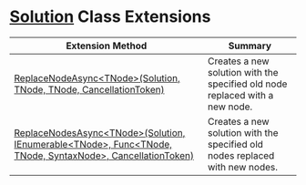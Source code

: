 # [Solution](https://docs.microsoft.com/en-us/dotnet/api/microsoft.codeanalysis.solution) Class Extensions

| Extension Method | Summary |
| ---------------- | ------- |
| [ReplaceNodeAsync\<TNode>(Solution, TNode, TNode, CancellationToken)](../../../Roslynator/WorkspaceExtensions/ReplaceNodeAsync-1/README.md#Roslynator_WorkspaceExtensions_ReplaceNodeAsync__1_Microsoft_CodeAnalysis_Solution___0___0_System_Threading_CancellationToken_) | Creates a new solution with the specified old node replaced with a new node\. |
| [ReplaceNodesAsync\<TNode>(Solution, IEnumerable\<TNode>, Func\<TNode, TNode, SyntaxNode>, CancellationToken)](../../../Roslynator/WorkspaceExtensions/ReplaceNodesAsync-1/README.md#Roslynator_WorkspaceExtensions_ReplaceNodesAsync__1_Microsoft_CodeAnalysis_Solution_System_Collections_Generic_IEnumerable___0__System_Func___0___0_Microsoft_CodeAnalysis_SyntaxNode__System_Threading_CancellationToken_) | Creates a new solution with the specified old nodes replaced with new nodes\. |

